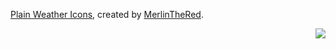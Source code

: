 [Plain Weather Icons](http://merlinthered.deviantart.com/art/plain-weather-icons-157162192), created by [MerlinTheRed](http://merlinthered.deviantart.com/).

<a href="http://creativecommons.org/licenses/by-nc-sa/2.5/"><img src="http://i.creativecommons.org/l/by-nc-sa/2.5/80x15.png" align="right"></a>
